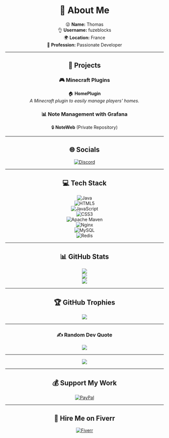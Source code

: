 <div align="center">

# 💫 About Me

😜 **Name:** Thomas  
👌 **Username:** fuzeblocks  
🌍 **Location:** France  
💼 **Profession:** Passionate Developer

---

## 🚀 Projects

### 🎮 Minecraft Plugins
🏠 **HomePlugin**  
*A Minecraft plugin to easily manage players' homes.*

### 📊 Note Management with Grafana
🔒 **NoteWeb** (Private Repository)

---

## 🌐 Socials

[![Discord](https://img.shields.io/badge/Discord-%237289DA.svg?logo=discord&logoColor=white)](https://discord.gg/incendie_hardi)

---

## 💻 Tech Stack

![Java](https://img.shields.io/badge/java-%23ED8B00.svg?style=for-the-badge&logo=java&logoColor=white)  
![HTML5](https://img.shields.io/badge/html5-%23E34F26.svg?style=for-the-badge&logo=html5&logoColor=white)  
![JavaScript](https://img.shields.io/badge/javascript-%23323330.svg?style=for-the-badge&logo=javascript&logoColor=%23F7DF1E)  
![CSS3](https://img.shields.io/badge/css3-%231572B6.svg?style=for-the-badge&logo=css3&logoColor=white)  
![Apache Maven](https://img.shields.io/badge/Apache%20Maven-C71A36?style=for-the-badge&logo=Apache%20Maven&logoColor=white)  
![Nginx](https://img.shields.io/badge/nginx-%23009639.svg?style=for-the-badge&logo=nginx&logoColor=white)  
![MySQL](https://img.shields.io/badge/mysql-%2300f.svg?style=for-the-badge&logo=mysql&logoColor=white)  
![Redis](https://img.shields.io/badge/redis-%23DD0031.svg?style=for-the-badge&logo=redis&logoColor=white)

---

## 📊 GitHub Stats

![](https://github-readme-stats.vercel.app/api?username=fuzeblocks&theme=dark&hide_border=true&include_all_commits=false&count_private=false)<br/>
![](https://github-readme-streak-stats.herokuapp.com/?user=fuzeblocks&theme=dark&hide_border=true)<br/>
![](https://github-readme-stats.vercel.app/api/top-langs/?username=fuzeblocks&theme=dark&hide_border=true&include_all_commits=false&count_private=false&layout=compact)

---

## 🏆 GitHub Trophies

![](https://github-trophies.vercel.app/?username=fuzeblocks&theme=onedark&no-frame=true&no-bg=false&margin-w=4)

---

### ✍️ Random Dev Quote

![](https://quotes-github-readme.vercel.app/api?type=horizontal&theme=dark)

---

[![](https://visitcount.itsvg.in/api?id=fuzeblocks&icon=0&color=0)](https://visitcount.itsvg.in)

---

## 💰 Support My Work

[![PayPal](https://img.shields.io/badge/PayPal-00457C?style=for-the-badge&logo=paypal&logoColor=white)](https://paypal.me/devEmber)

---

## 💼 Hire Me on Fiverr

[![Fiverr](https://img.shields.io/badge/Fiverr-1DBF73?style=for-the-badge&logo=fiverr&logoColor=white)](https://fr.fiverr.com/s/KeBl7m2)

</div>


